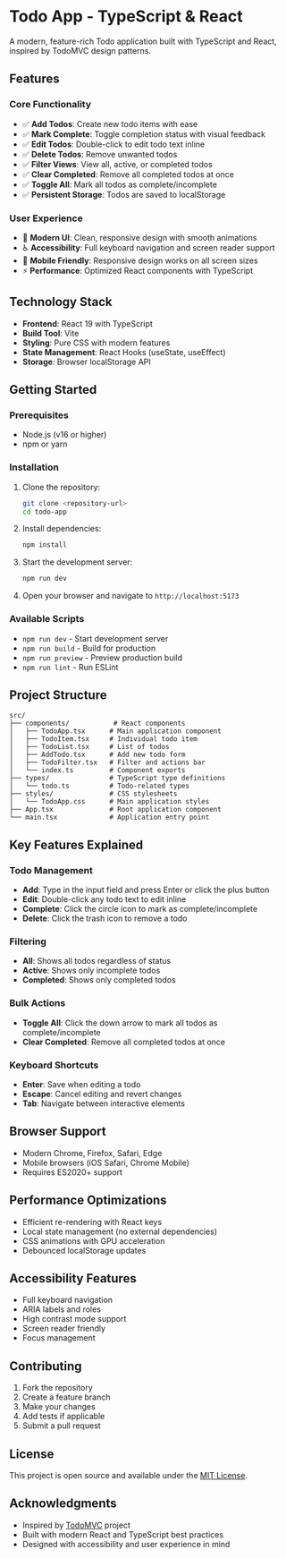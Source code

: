 # Todo App - TypeScript & React

A modern, feature-rich Todo application built with TypeScript and React, inspired by TodoMVC design patterns.

## Features

### Core Functionality
- ✅ **Add Todos**: Create new todo items with ease
- ✅ **Mark Complete**: Toggle completion status with visual feedback
- ✅ **Edit Todos**: Double-click to edit todo text inline
- ✅ **Delete Todos**: Remove unwanted todos
- ✅ **Filter Views**: View all, active, or completed todos
- ✅ **Clear Completed**: Remove all completed todos at once
- ✅ **Toggle All**: Mark all todos as complete/incomplete
- ✅ **Persistent Storage**: Todos are saved to localStorage

### User Experience
- 🎨 **Modern UI**: Clean, responsive design with smooth animations
- ♿ **Accessibility**: Full keyboard navigation and screen reader support
- 📱 **Mobile Friendly**: Responsive design works on all screen sizes
- ⚡ **Performance**: Optimized React components with TypeScript

## Technology Stack

- **Frontend**: React 19 with TypeScript
- **Build Tool**: Vite
- **Styling**: Pure CSS with modern features
- **State Management**: React Hooks (useState, useEffect)
- **Storage**: Browser localStorage API

## Getting Started

### Prerequisites
- Node.js (v16 or higher)
- npm or yarn

### Installation

1. Clone the repository:
   ```bash
   git clone <repository-url>
   cd todo-app
   ```

2. Install dependencies:
   ```bash
   npm install
   ```

3. Start the development server:
   ```bash
   npm run dev
   ```

4. Open your browser and navigate to `http://localhost:5173`

### Available Scripts

- `npm run dev` - Start development server
- `npm run build` - Build for production
- `npm run preview` - Preview production build
- `npm run lint` - Run ESLint

## Project Structure

```
src/
├── components/           # React components
│   ├── TodoApp.tsx      # Main application component
│   ├── TodoItem.tsx     # Individual todo item
│   ├── TodoList.tsx     # List of todos
│   ├── AddTodo.tsx      # Add new todo form
│   ├── TodoFilter.tsx   # Filter and actions bar
│   └── index.ts         # Component exports
├── types/               # TypeScript type definitions
│   └── todo.ts          # Todo-related types
├── styles/              # CSS stylesheets
│   └── TodoApp.css      # Main application styles
├── App.tsx              # Root application component
└── main.tsx             # Application entry point
```

## Key Features Explained

### Todo Management
- **Add**: Type in the input field and press Enter or click the plus button
- **Edit**: Double-click any todo text to edit inline
- **Complete**: Click the circle icon to mark as complete/incomplete
- **Delete**: Click the trash icon to remove a todo

### Filtering
- **All**: Shows all todos regardless of status
- **Active**: Shows only incomplete todos
- **Completed**: Shows only completed todos

### Bulk Actions
- **Toggle All**: Click the down arrow to mark all todos as complete/incomplete
- **Clear Completed**: Remove all completed todos at once

### Keyboard Shortcuts
- **Enter**: Save when editing a todo
- **Escape**: Cancel editing and revert changes
- **Tab**: Navigate between interactive elements

## Browser Support

- Modern Chrome, Firefox, Safari, Edge
- Mobile browsers (iOS Safari, Chrome Mobile)
- Requires ES2020+ support

## Performance Optimizations

- Efficient re-rendering with React keys
- Local state management (no external dependencies)
- CSS animations with GPU acceleration
- Debounced localStorage updates

## Accessibility Features

- Full keyboard navigation
- ARIA labels and roles
- High contrast mode support
- Screen reader friendly
- Focus management

## Contributing

1. Fork the repository
2. Create a feature branch
3. Make your changes
4. Add tests if applicable
5. Submit a pull request

## License

This project is open source and available under the [MIT License](LICENSE).

## Acknowledgments

- Inspired by [TodoMVC](http://todomvc.com/) project
- Built with modern React and TypeScript best practices
- Designed with accessibility and user experience in mind